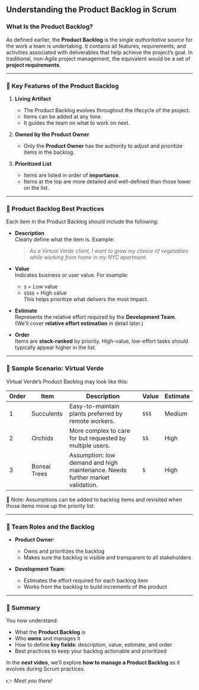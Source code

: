 ## Understanding the Product Backlog in Scrum



### What Is the Product Backlog?

As defined earlier, the **Product Backlog** is the *single authoritative source* for the work a team is undertaking. It contains all features, requirements, and activities associated with deliverables that help achieve the project’s goal. In traditional, non-Agile project management, the equivalent would be a set of **project requirements**.

---

### 🔑 Key Features of the Product Backlog

1. **Living Artifact**  
   - The Product Backlog evolves throughout the lifecycle of the project.
   - Items can be added at any time.
   - It guides the team on what to work on next.

2. **Owned by the Product Owner**  
   - Only the **Product Owner** has the authority to adjust and prioritize items in the backlog.

3. **Prioritized List**  
   - Items are listed in order of **importance**.
   - Items at the top are more detailed and well-defined than those lower on the list.

---

### 🧰 Product Backlog Best Practices

Each item in the Product Backlog should include the following:

- **Description**  
  Clearly define what the item is. Example:  
  > *As a Virtual Verde client, I want to grow my choice of vegetables while working from home in my NYC apartment.*

- **Value**  
  Indicates business or user value. For example:
  - `$` = Low value
  - `$$$$` = High value  
  This helps prioritize what delivers the most impact.

- **Estimate**  
  Represents the relative effort required by the **Development Team**.  
  (We’ll cover **relative effort estimation** in detail later.)

- **Order**  
  Items are **stack-ranked** by priority. High-value, low-effort tasks should typically appear higher in the list.

---

### 📝 Sample Scenario: Virtual Verde

Virtual Verde’s Product Backlog may look like this:

| Order | Item                    | Description                                                                                 | Value | Estimate |
|-------|-------------------------|---------------------------------------------------------------------------------------------|--------|----------|
| 1     | Succulents              | Easy-to-maintain plants preferred by remote workers.                                        | `$$$`  | Medium   |
| 2     | Orchids                 | More complex to care for but requested by multiple users.                                   | `$$`   | High     |
| 3     | Bonsai Trees            | Assumption: low demand and high maintenance. Needs further market validation.              | `$`    | High     |

📌 Note: Assumptions can be added to backlog items and revisited when those items move up the priority list.

---

### 🤝 Team Roles and the Backlog

- **Product Owner**:  
  - Owns and prioritizes the backlog  
  - Makes sure the backlog is visible and transparent to all stakeholders

- **Development Team**:  
  - Estimates the effort required for each backlog item  
  - Works from the backlog to build increments of the product

---

### 🧭 Summary

You now understand:
- What the **Product Backlog** is
- Who **owns** and manages it
- How to define **key fields**: description, value, estimate, and order
- Best practices to keep your backlog actionable and prioritized

In the **next video**, we’ll explore **how to manage a Product Backlog** as it evolves during Scrum practices.

👉 *Meet you there!*
